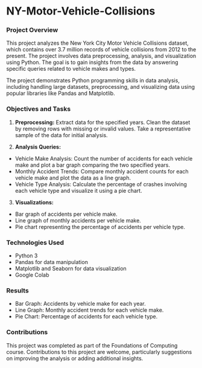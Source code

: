 # NY-Motor-Vehicle-Collisions

### Project Overview
This project analyzes the New York City Motor Vehicle Collisions dataset, which contains over 3.7 million records of vehicle collisions from 2012 to the present. The project involves data preprocessing, analysis, and visualization using Python. The goal is to gain insights from the data by answering specific queries related to vehicle makes and types.

The project demonstrates Python programming skills in data analysis, including handling large datasets, preprocessing, and visualizing data using popular libraries like Pandas and Matplotlib.

### Objectives and Tasks
1. **Preprocessing:**
Extract data for the specified years.
Clean the dataset by removing rows with missing or invalid values.
Take a representative sample of the data for initial analysis.

2. **Analysis Queries:**

- Vehicle Make Analysis: Count the number of accidents for each vehicle make and plot a bar graph comparing the two specified years.
- Monthly Accident Trends: Compare monthly accident counts for each vehicle make and plot the data as a line graph.
- Vehicle Type Analysis: Calculate the percentage of crashes involving each vehicle type and visualize it using a pie chart.

3. **Visualizations:**

- Bar graph of accidents per vehicle make.
- Line graph of monthly accidents per vehicle make.
- Pie chart representing the percentage of accidents per vehicle type.

### Technologies Used
- Python 3
- Pandas for data manipulation
- Matplotlib and Seaborn for data visualization
- Google Colab

### Results
- Bar Graph: Accidents by vehicle make for each year.
- Line Graph: Monthly accident trends for each vehicle make.
- Pie Chart: Percentage of accidents for each vehicle type.

### Contributions
This project was completed as part of the Foundations of Computing course. Contributions to this project are welcome, particularly suggestions on improving the analysis or adding additional insights.

